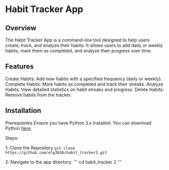 # Habit Tracker App
## Overview
The Habit Tracker App is a command-line tool designed to help users create, track, and analyze their habits. It allows users to add daily or weekly habits, mark them as completed, and analyze their progress over time.

## Features
Create Habits: Add new habits with a specified frequency (daily or weekly).
Complete Habits: Mark habits as completed and track their streaks.
Analyze Habits: View detailed statistics on habit streaks and progress.
Delete Habits: Remove habits from the tracker.

## Installation
Prerequisites
Ensure you have Python 3.x installed. You can download Python [here](https://www.python.org/downloads/).

Steps:

1: Clone the Repository
  ```git clone https://github.com/elg3636/habit_tracker2.git```

2: Navigate to the app directory:
  ''' cd habit_tracker 2
  '''



